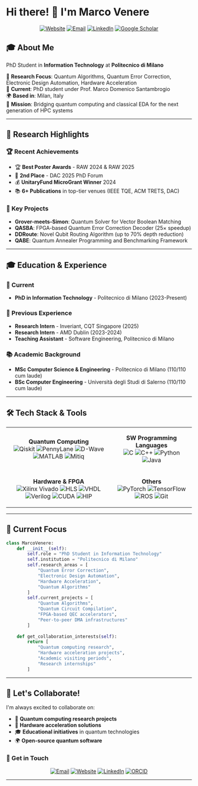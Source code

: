 # Hi there! 👋 I'm Marco Venere

<div align="center">
  
[![Website](https://img.shields.io/badge/Website-mar--ven.github.io-blue)](https://mar-ven.github.io)
[![Email](https://img.shields.io/badge/Email-marco.venere@polimi.it-red)](mailto:marco.venere@polimi.it)
[![LinkedIn](https://img.shields.io/badge/LinkedIn-Connect-0077B5)](https://linkedin.com/in/marcovenere)
[![Google Scholar](https://img.shields.io/badge/Google_Scholar-Publications-4285f4)](https://scholar.google.com/citations?user=Esz4A0YAAAAJ)

</div>

## 🎓 About Me

PhD Student in **Information Technology** at **Politecnico di Milano** 

🔬 **Research Focus**: Quantum Algorithms, Quantum Error Correction, Electronic Design Automation, Hardware Acceleration  
🏢 **Current**: PhD student under Prof. Marco Domenico Santambrogio  
🌍 **Based in**: Milan, Italy  
🎯 **Mission**: Bridging quantum computing and classical EDA for the next generation of HPC systems

---

## 🚀 Research Highlights

### 🏆 Recent Achievements
- 🏆 **Best Poster Awards** - RAW 2024 & RAW 2025
- 🥈 **2nd Place** - DAC 2025 PhD Forum
- 💰 **UnitaryFund MicroGrant Winner** 2024
- 📚 **6+ Publications** in top-tier venues (IEEE TQE, ACM TRETS, DAC)

### 🔬 Key Projects
- **Grover-meets-Simon**: Quantum Solver for Vector Boolean Matching
- **QASBA**: FPGA-based Quantum Error Correction Decoder (25× speedup)
- **DDRoute**: Novel Qubit Routing Algorithm (up to 70% depth reduction)
- **QABE**: Quantum Annealer Programming and Benchmarking Framework

---
## 🎓 Education & Experience

### 🎯 Current
- **PhD in Information Technology** - Politecnico di Milano (2023-Present)

### 🏢 Previous Experience
- **Research Intern** - Inveriant, CQT Singapore (2025)
- **Research Intern** - AMD Dublin (2023-2024)
- **Teaching Assistant** - Software Engineering, Politecnico di Milano

### 📚 Academic Background
- **MSc Computer Science & Engineering** - Politecnico di Milano (110/110 cum laude)
- **BSc Computer Engineering** - Università degli Studi di Salerno (110/110 cum laude)

---
## 🛠️ Tech Stack & Tools

<div align="center">

<table>
<tr>
<td align="center">

**Quantum Computing**  
![Qiskit](https://img.shields.io/badge/Qiskit-6929C4?style=flat&logo=qiskit&logoColor=white)
![PennyLane](https://img.shields.io/badge/PennyLane-FF6B35?style=flat&logo=data:image/svg+xml;base64,PHN2ZyB3aWR0aD0iMjQiIGhlaWdodD0iMjQiIHZpZXdCb3g9IjAgMCAyNCAyNCIgZmlsbD0ibm9uZSIgeG1sbnM9Imh0dHA6Ly93d3cudzMub3JnLzIwMDAvc3ZnIj4KPGNpcmNsZSBjeD0iMTIiIGN5PSIxMiIgcj0iMTAiIHN0cm9rZT0id2hpdGUiIHN0cm9rZS13aWR0aD0iMiIvPgo8L3N2Zz4K&logoColor=white)
![D-Wave](https://img.shields.io/badge/D--Wave-000000?style=flat)
![MATLAB](https://img.shields.io/badge/MATLAB-0076A8?style=flat&logo=mathworks&logoColor=white)
![Mitiq](https://img.shields.io/badge/Mitiq-FF6B6B?style=flat)

</td>
<td align="center">

**SW Programming Languages**  
![C](https://img.shields.io/badge/C-00599C?style=flat&logo=c&logoColor=white)
![C++](https://img.shields.io/badge/C++-00599C?style=flat&logo=cplusplus&logoColor=white)
![Python](https://img.shields.io/badge/Python-3776AB?style=flat&logo=python&logoColor=white)
![Java](https://img.shields.io/badge/Java-ED8B00?style=flat&logo=openjdk&logoColor=white)


</td>
</tr>
<tr>
<td align="center">

**Hardware & FPGA**  
![Xilinx Vivado](https://img.shields.io/badge/Vivado-E31F23?style=flat)
![HLS](https://img.shields.io/badge/HLS-1E88E5?style=flat)
![VHDL](https://img.shields.io/badge/VHDL-543978?style=flat)
![Verilog](https://img.shields.io/badge/Verilog-4CAF50?style=flat)
![CUDA](https://img.shields.io/badge/CUDA-76B900?style=flat&logo=nvidia&logoColor=white)
![HIP](https://img.shields.io/badge/HIP-ED1C24?style=flat&logo=amd&logoColor=white)
</td>
<td align="center">

**Others**  
![PyTorch](https://img.shields.io/badge/PyTorch-EE4C2C?style=flat&logo=pytorch&logoColor=white)
![TensorFlow](https://img.shields.io/badge/TensorFlow-FF6F00?style=flat&logo=tensorflow&logoColor=white)
![ROS](https://img.shields.io/badge/ROS-22314E?style=flat&logo=ros&logoColor=white)
![Git](https://img.shields.io/badge/Git-F05032?style=flat&logo=git&logoColor=white)

</td>
</tr>
</table>

</div>

---

## 🎯 Current Focus

```python
class MarcoVenere:
    def __init__(self):
        self.role = "PhD Student in Information Technology"
        self.institution = "Politecnico di Milano"
        self.research_areas = [
            "Quantum Error Correction",
            "Electronic Design Automation", 
            "Hardware Acceleration",
            "Quantum Algorithms"
        ]
        self.current_projects = [
            "Quantum Algorithms",
            "Quantum Circuit Compilation",
            "FPGA-based QEC accelerators",
            "Peer-to-peer DMA infrastructures"
        ]
    
    def get_collaboration_interests(self):
        return [
            "Quantum computing research",
            "Hardware acceleration projects", 
            "Academic visiting periods",
            "Research internships"
        ]
```

---

## 🤝 Let's Collaborate!

I'm always excited to collaborate on:

- 🔬 **Quantum computing research projects**
- 🔧 **Hardware acceleration solutions** 
- 🎓 **Educational initiatives** in quantum technologies
- 🌍 **Open-source quantum software**

### 💬 Get in Touch

<div align="center">

[![Email](https://img.shields.io/badge/Email-marco.venere@polimi.it-D14836?logo=gmail&logoColor=white)](mailto:marco.venere@polimi.it)
[![Website](https://img.shields.io/badge/Website-mar--ven.github.io-4285F4?logo=google-chrome&logoColor=white)](https://mar-ven.github.io)
[![LinkedIn](https://img.shields.io/badge/LinkedIn-Connect-0077B5?logo=linkedin&logoColor=white)](https://linkedin.com/in/marcovenere)
[![ORCID](https://img.shields.io/badge/ORCID-A6CE39?logo=orcid&logoColor=white)](https://orcid.org/0009-0002-8991-1443)

</div>

---

<div align="center">

</div>

